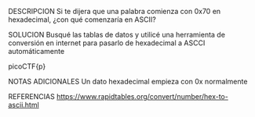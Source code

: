 
DESCRIPCION
 Si te dijera que una palabra comienza con 0x70 en hexadecimal, ¿con qué comenzaría en ASCII?
 
SOLUCION
Busqué las tablas de datos y utilicé una herramienta de conversión en internet para pasarlo de hexadecimal a ASCCI automáticamente

picoCTF{p}

NOTAS ADICIONALES
Un dato hexadecimal empieza con 0x normalmente

REFERENCIAS
https://www.rapidtables.org/convert/number/hex-to-ascii.html